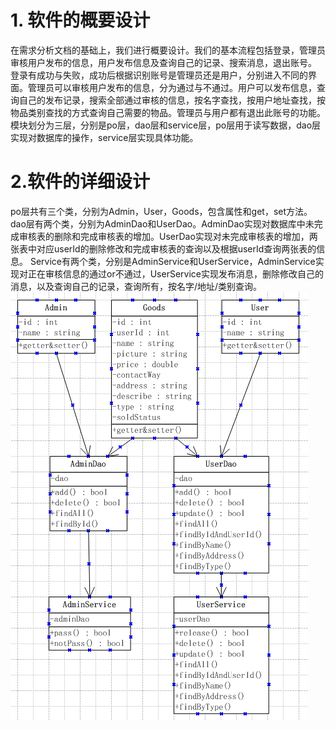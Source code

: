 # 1. 软件的概要设计
在需求分析文档的基础上，我们进行概要设计。我们的基本流程包括登录，管理员审核用户发布的信息，用户发布信息及查询自己的记录、搜索消息，退出账号。
登录有成功与失败，成功后根据识别账号是管理员还是用户，分别进入不同的界面。管理员可以审核用户发布的信息，分为通过与不通过。用户可以发布信息，查询自己的发布记录，搜索全部通过审核的信息，按名字查找，按用户地址查找，按物品类别查找的方式查询自己需要的物品。管理员与用户都有退出此账号的功能。
模块划分为三层，分别是po层，dao层和service层，po层用于读写数据，dao层实现对数据库的操作，service层实现具体功能。

# 2.软件的详细设计
po层共有三个类，分别为Admin，User，Goods，包含属性和get，set方法。
dao层有两个类，分别为AdminDao和UserDao。AdminDao实现对数据库中未完成审核表的删除和完成审核表的增加。UserDao实现对未完成审核表的增加，两张表中对应userId的删除修改和完成审核表的查询以及根据userId查询两张表的信息。
Service有两个类，分别是AdminService和UserService，AdminService实现对正在审核信息的通过or不通过，UserService实现发布消息，删除修改自己的消息，以及查询自己的记录，查询所有，按名字/地址/类别查询。
![UML类图](https://github.com/Qin-Hao/SoftwareEngineering/blob/master/document/images/%E8%BD%AF%E4%BB%B6%E8%AE%BE%E8%AE%A1/kuangjia.png)
